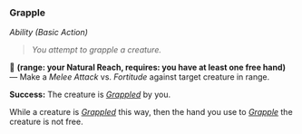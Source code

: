### Grapple
*Ability (Basic Action)*  

> *You attempt to grapple a creature.*

🔷 **(range: your Natural Reach, requires: you have at least one free hand)** — Make a *Melee Attack* vs. *Fortitude* against target creature in range.

**Success:** The creature is [*Grappled*][G] by you.

While a creature is [*Grappled*][G] this way, then the hand you use to [*Grapple*][G] the creature is not free.

[G]: ../../Conditions/Grappled.md
